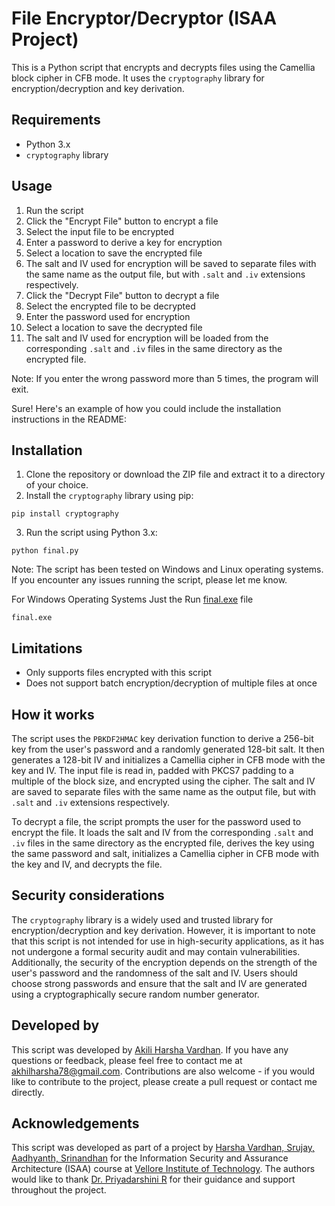 # File Encryptor/Decryptor (ISAA Project)

This is a Python script that encrypts and decrypts files using the Camellia block cipher in CFB mode. It uses the `cryptography` library for encryption/decryption and key derivation.

## Requirements
- Python 3.x
- `cryptography` library

## Usage
1. Run the script
2. Click the "Encrypt File" button to encrypt a file
3. Select the input file to be encrypted
4. Enter a password to derive a key for encryption
5. Select a location to save the encrypted file
6. The salt and IV used for encryption will be saved to separate files with the same name as the output file, but with `.salt` and `.iv` extensions respectively.
7. Click the "Decrypt File" button to decrypt a file
8. Select the encrypted file to be decrypted
9. Enter the password used for encryption
10. Select a location to save the decrypted file
11. The salt and IV used for encryption will be loaded from the corresponding `.salt` and `.iv` files in the same directory as the encrypted file.

Note: If you enter the wrong password more than 5 times, the program will exit.

Sure! Here's an example of how you could include the installation instructions in the README:

## Installation
1. Clone the repository or download the ZIP file and extract it to a directory of your choice.
2. Install the `cryptography` library using pip:
```
pip install cryptography
```
3. Run the script using Python 3.x:
```
python final.py
``` 
Note: The script has been tested on Windows and Linux operating systems. If you encounter any issues running the script, please let me know.

For Windows Operating Systems Just the Run [final.exe]() file
```
final.exe
``` 
## Limitations
- Only supports files encrypted with this script
- Does not support batch encryption/decryption of multiple files at once

## How it works
The script uses the `PBKDF2HMAC` key derivation function to derive a 256-bit key from the user's password and a randomly generated 128-bit salt. It then generates a 128-bit IV and initializes a Camellia cipher in CFB mode with the key and IV. The input file is read in, padded with PKCS7 padding to a multiple of the block size, and encrypted using the cipher. The salt and IV are saved to separate files with the same name as the output file, but with `.salt` and `.iv` extensions respectively.

To decrypt a file, the script prompts the user for the password used to encrypt the file. It loads the salt and IV from the corresponding `.salt` and `.iv` files in the same directory as the encrypted file, derives the key using the same password and salt, initializes a Camellia cipher in CFB mode with the key and IV, and decrypts the file.

## Security considerations
The `cryptography` library is a widely used and trusted library for encryption/decryption and key derivation. However, it is important to note that this script is not intended for use in high-security applications, as it has not undergone a formal security audit and may contain vulnerabilities. Additionally, the security of the encryption depends on the strength of the user's password and the randomness of the salt and IV. Users should choose strong passwords and ensure that the salt and IV are generated using a cryptographically secure random number generator.

## Developed by
This script was developed by [Akili Harsha Vardhan](). If you have any questions or feedback, please feel free to contact me at akhilharsha78@gmail.com. Contributions are also welcome - if you would like to contribute to the project, please create a pull request or contact me directly.

## Acknowledgements
This script was developed as part of a project by [Harsha Vardhan, Srujay, Aadhyanth, Srinandhan]() for the Information Security and Assurance Architecture (ISAA) course at [Vellore Institute of Technology](https://vit.ac.in/). The authors would like to thank [Dr. Priyadarshini R](https://chennai.vit.ac.in/member/dr-priyadarshini-ramasubramanian/) for their guidance and support throughout the project.
